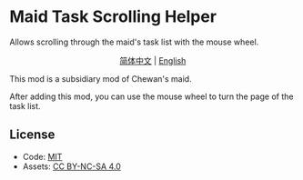# Maid Task Scrolling Helper

Allows scrolling through the maid's task list with the mouse wheel.

<p align="center">
    <a href="README.md">简体中文</a> | 
    <a href="#">English</a>
</p>

This mod is a subsidiary mod of Chewan's maid.

After adding this mod, you can use the mouse wheel to turn the page of the task list.

## License
- Code: [MIT](https://mit-license.org/)
- Assets: [CC BY-NC-SA 4.0](https://creativecommons.org/licenses/by-nc-sa/4.0/)
